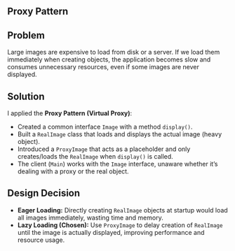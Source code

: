 ## Proxy Pattern

## Problem

Large images are expensive to load from disk or a server. If we load them immediately when creating objects, the application becomes slow and consumes unnecessary resources, even if some images are never displayed.

## Solution

I applied the **Proxy Pattern (Virtual Proxy)**:

* Created a common interface `Image` with a method `display()`.
* Built a `RealImage` class that loads and displays the actual image (heavy object).
* Introduced a `ProxyImage` that acts as a placeholder and only creates/loads the `RealImage` when `display()` is called.
* The client (`Main`) works with the `Image` interface, unaware whether it’s dealing with a proxy or the real object.

## Design Decision

* **Eager Loading:** Directly creating `RealImage` objects at startup would load all images immediately, wasting time and memory.
* **Lazy Loading (Chosen):** Use `ProxyImage` to delay creation of `RealImage` until the image is actually displayed, improving performance and resource usage.
